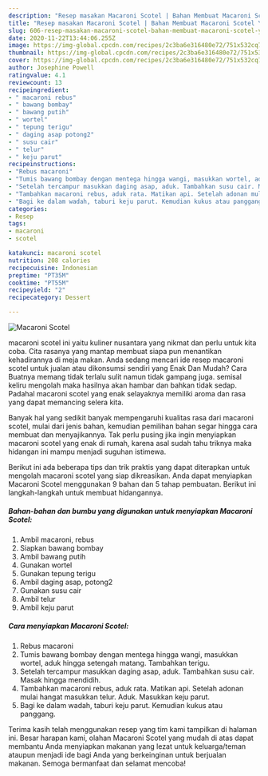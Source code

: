 ```yaml
---
description: "Resep masakan Macaroni Scotel | Bahan Membuat Macaroni Scotel Yang Bisa Manjain Lidah"
title: "Resep masakan Macaroni Scotel | Bahan Membuat Macaroni Scotel Yang Bisa Manjain Lidah"
slug: 606-resep-masakan-macaroni-scotel-bahan-membuat-macaroni-scotel-yang-bisa-manjain-lidah
date: 2020-11-22T13:44:06.255Z
image: https://img-global.cpcdn.com/recipes/2c3ba6e316480e72/751x532cq70/macaroni-scotel-foto-resep-utama.jpg
thumbnail: https://img-global.cpcdn.com/recipes/2c3ba6e316480e72/751x532cq70/macaroni-scotel-foto-resep-utama.jpg
cover: https://img-global.cpcdn.com/recipes/2c3ba6e316480e72/751x532cq70/macaroni-scotel-foto-resep-utama.jpg
author: Josephine Powell
ratingvalue: 4.1
reviewcount: 13
recipeingredient:
- " macaroni rebus"
- " bawang bombay"
- " bawang putih"
- " wortel"
- " tepung terigu"
- " daging asap potong2"
- " susu cair"
- " telur"
- " keju parut"
recipeinstructions:
- "Rebus macaroni"
- "Tumis bawang bombay dengan mentega hingga wangi, masukkan wortel, aduk hingga setengah matang. Tambahkan terigu."
- "Setelah tercampur masukkan daging asap, aduk. Tambahkan susu cair. Masak hingga mendidih."
- "Tambahkan macaroni rebus, aduk rata. Matikan api. Setelah adonan mulai hangat masukkan telur. Aduk. Masukkan keju parut."
- "Bagi ke dalam wadah, taburi keju parut. Kemudian kukus atau panggang."
categories:
- Resep
tags:
- macaroni
- scotel

katakunci: macaroni scotel 
nutrition: 208 calories
recipecuisine: Indonesian
preptime: "PT35M"
cooktime: "PT55M"
recipeyield: "2"
recipecategory: Dessert

---
```



![Macaroni Scotel](https://img-global.cpcdn.com/recipes/2c3ba6e316480e72/751x532cq70/macaroni-scotel-foto-resep-utama.jpg)


macaroni scotel ini yaitu kuliner nusantara yang nikmat dan perlu untuk kita coba. Cita rasanya yang mantap membuat siapa pun menantikan kehadirannya di meja makan.
Anda sedang mencari ide resep macaroni scotel untuk jualan atau dikonsumsi sendiri yang Enak Dan Mudah? Cara Buatnya memang tidak terlalu sulit namun tidak gampang juga. semisal keliru mengolah maka hasilnya akan hambar dan bahkan tidak sedap. Padahal macaroni scotel yang enak selayaknya memiliki aroma dan rasa yang dapat memancing selera kita.



Banyak hal yang sedikit banyak mempengaruhi kualitas rasa dari macaroni scotel, mulai dari jenis bahan, kemudian pemilihan bahan segar hingga cara membuat dan menyajikannya. Tak perlu pusing jika ingin menyiapkan macaroni scotel yang enak di rumah, karena asal sudah tahu triknya maka hidangan ini mampu menjadi suguhan istimewa.


Berikut ini ada beberapa tips dan trik praktis yang dapat diterapkan untuk mengolah macaroni scotel yang siap dikreasikan. Anda dapat menyiapkan Macaroni Scotel menggunakan 9 bahan dan 5 tahap pembuatan. Berikut ini langkah-langkah untuk membuat hidangannya.

<!--inarticleads1-->

##### Bahan-bahan dan bumbu yang digunakan untuk menyiapkan Macaroni Scotel:

1. Ambil  macaroni, rebus
1. Siapkan  bawang bombay
1. Ambil  bawang putih
1. Gunakan  wortel
1. Gunakan  tepung terigu
1. Ambil  daging asap, potong2
1. Gunakan  susu cair
1. Ambil  telur
1. Ambil  keju parut




<!--inarticleads2-->

##### Cara menyiapkan Macaroni Scotel:

1. Rebus macaroni
1. Tumis bawang bombay dengan mentega hingga wangi, masukkan wortel, aduk hingga setengah matang. Tambahkan terigu.
1. Setelah tercampur masukkan daging asap, aduk. Tambahkan susu cair. Masak hingga mendidih.
1. Tambahkan macaroni rebus, aduk rata. Matikan api. Setelah adonan mulai hangat masukkan telur. Aduk. Masukkan keju parut.
1. Bagi ke dalam wadah, taburi keju parut. Kemudian kukus atau panggang.




Terima kasih telah menggunakan resep yang tim kami tampilkan di halaman ini. Besar harapan kami, olahan Macaroni Scotel yang mudah di atas dapat membantu Anda menyiapkan makanan yang lezat untuk keluarga/teman ataupun menjadi ide bagi Anda yang berkeinginan untuk berjualan makanan. Semoga bermanfaat dan selamat mencoba!
